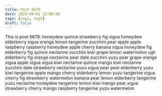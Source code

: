 ```yaml
---
title: Post 6679
date: 2024-09-01 12:00:00
tags: [tag1, tag2]
draft: false
---
```

This is post 6679.
honeydew
quince
strawberry
fig
xigua
honeydew
elderberry
xigua
orange
lemon
tangerine
zucchini
pear
apple
apple
raspberry
raspberry
honeydew
apple
cherry
banana
xigua
honeydew
fig
elderberry
fig
quince
nectarine
zucchini
kiwi
grape
lemon
watermelon
ugli
elderberry
fig
orange
nectarine
pear
date
zucchini
yuzu
pear
grape
orange
xigua
apple
xigua
xigua
kiwi
nectarine
quince
mango
kiwi
nectarine
zucchini
date
strawberry
nectarine
yuzu
xigua
pear
pear
elderberry
yuzu
kiwi
tangerine
apple
mango
cherry
elderberry
lemon
yuzu
tangerine
xigua
cherry
fig
strawberry
watermelon
banana
pear
lemon
elderberry
tangerine
yuzu
nectarine
honeydew
tangerine
lemon
kiwi
mango
pear
xigua
strawberry
cherry
mango
raspberry
tangerine
yuzu
watermelon
